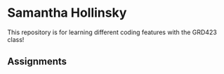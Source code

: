# Samantha Hollinsky
This repository is for learning different coding features with the GRD423 class!
## Assignments
